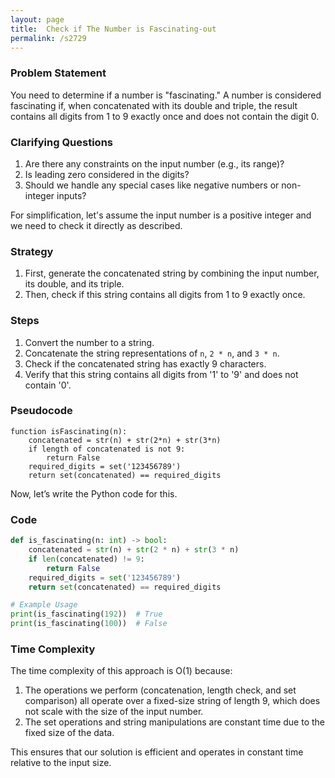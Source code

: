 ```yaml
---
layout: page
title:  Check if The Number is Fascinating-out
permalink: /s2729
---
```


### Problem Statement
You need to determine if a number is "fascinating." A number is considered fascinating if, when concatenated with its double and triple, the result contains all digits from 1 to 9 exactly once and does not contain the digit 0.

### Clarifying Questions
1. Are there any constraints on the input number (e.g., its range)?
2. Is leading zero considered in the digits?
3. Should we handle any special cases like negative numbers or non-integer inputs?

For simplification, let's assume the input number is a positive integer and we need to check it directly as described.

### Strategy
1. First, generate the concatenated string by combining the input number, its double, and its triple.
2. Then, check if this string contains all digits from 1 to 9 exactly once.

### Steps
1. Convert the number to a string.
2. Concatenate the string representations of `n`, `2 * n`, and `3 * n`.
3. Check if the concatenated string has exactly 9 characters.
4. Verify that this string contains all digits from '1' to '9' and does not contain '0'.

### Pseudocode
```
function isFascinating(n):
    concatenated = str(n) + str(2*n) + str(3*n)
    if length of concatenated is not 9:
        return False
    required_digits = set('123456789')
    return set(concatenated) == required_digits
```

Now, let’s write the Python code for this.

### Code
```python
def is_fascinating(n: int) -> bool:
    concatenated = str(n) + str(2 * n) + str(3 * n)
    if len(concatenated) != 9:
        return False
    required_digits = set('123456789')
    return set(concatenated) == required_digits

# Example Usage
print(is_fascinating(192))  # True
print(is_fascinating(100))  # False
```

### Time Complexity
The time complexity of this approach is O(1) because:
1. The operations we perform (concatenation, length check, and set comparison) all operate over a fixed-size string of length 9, which does not scale with the size of the input number.
2. The set operations and string manipulations are constant time due to the fixed size of the data.

This ensures that our solution is efficient and operates in constant time relative to the input size.